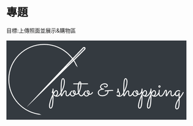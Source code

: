 # 專題<br>
目標:上傳照面並展示&購物區<br>       
![image](https://github.com/Weitingchien/lhu/blob/master/logo01.png?raw=true)
